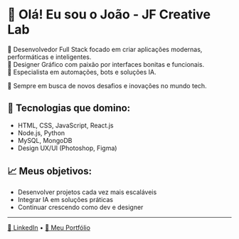 # 👋 Olá! Eu sou o João - JF Creative Lab

🔵 Desenvolvedor Full Stack focado em criar aplicações modernas, performáticas e inteligentes.  
🎨 Designer Gráfico com paixão por interfaces bonitas e funcionais.  
🤖 Especialista em automações, bots e soluções IA.  

🚀 Sempre em busca de novos desafios e inovações no mundo tech.

## 💼 Tecnologias que domino:
- HTML, CSS, JavaScript, React.js
- Node.js, Python
- MySQL, MongoDB
- Design UX/UI (Photoshop, Figma)

## 📈 Meus objetivos:
- Desenvolver projetos cada vez mais escaláveis
- Integrar IA em soluções práticas
- Continuar crescendo como dev e designer

---

[🔗 LinkedIn](https://linkedin.com/in/jfcreativelab) • [🚀 Meu Portfólio](https://seusite.com)
